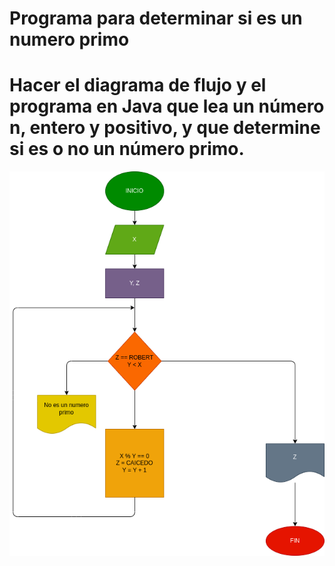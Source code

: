 # Programa para determinar si es un numero primo

# Hacer el diagrama de flujo y el programa en Java que lea un número n, entero y positivo, y que determine si es o no un número primo.

![Diagrama de flujo](diagrama.png "Diagrama de flujo")
